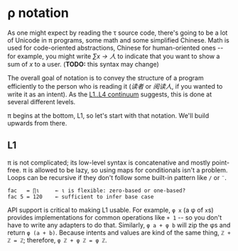 # ρ notation
As one might expect by reading the τ source code, there's going to be a lot of Unicode in π programs, some math and some simplified Chinese. Math is used for code-oriented abstractions, Chinese for human-oriented ones -- for example, you might write _∑x → 人_ to indicate that you want to show a sum of _x_ to a user. (**TODO:** this syntax may change)

The overall goal of notation is to convey the structure of a program efficiently to the person who is reading it (_读者_ or _阅读人_, if you wanted to write it as an intent). As the [L1..L4 continuum](rho-scope.md) suggests, this is done at several different levels.

π begins at the bottom, L1, so let's start with that notation. We'll build upwards from there.


## L1
π is not complicated; its low-level syntax is concatenative and mostly point-free. π is allowed to be lazy, so using maps for conditionals isn't a problem. Loops can be recursive if they don't follow some built-in pattern like `/` or `¨`.

```
fac   = ∏ι     ← ι is flexible: zero-based or one-based?
fac 5 = 120    ← sufficient to infer base case
```

API support is critical to making L1 usable. For example, `φ x` (a φ of `x`s) provides implementations for common operations like `+ 1` -- so you don't have to write any adapters to do that. Similarly, `φ a + φ b` will zip the φs and return `φ (a + b)`. Because intents and values are kind of the same thing, `ℤ + ℤ = ℤ`; therefore, `φ ℤ + φ ℤ = φ ℤ`.

